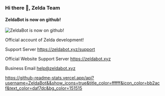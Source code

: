 ### Hi there 👋, Zelda Team
#### ZeldaBot is now on github!
![ZeldaBot is now on github!](https://media.discordapp.net/attachments/823308793185960012/896380359866994708/2559e57569750228fc126728b25be849.jpg)

Official account of Zelda development!

Support Server https://zeldabot.xyz/support

Official Website Support Server https://zeldabot.xyz

Business Email help@zeldabot.xyz

https://github-readme-stats.vercel.app/api?username=ZeldaBot&&show_icons=true&title_color=ffffff&icon_color=bb2acf&text_color=daf7dc&bg_color=151515




